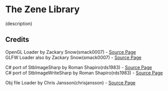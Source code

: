 # The Zene Library

(description)

## Credits

OpenGL Loader by Zackary Snow(smack0007) - [Source Page](https://github.com/smack0007/GLDotNet)</br>
GLFW Loader also by Zackary Snow(smack0007) - [Source Page](https://github.com/smack0007/GLFWDotNet)</br>

C# port of StbImageSharp by Roman Shapiro(rds1983) - [Source Page](https://github.com/StbSharp/StbImageSharp)</br>
C# port of StbImageWriteSharp by Roman Shapiro(rds1983) - [Source Page](https://github.com/StbSharp/StbImageWriteSharp)</br>

Obj file Loader by Chris Jansson(chrisjansson) - [Source Page](https://github.com/chrisjansson/ObjLoader)</br>
